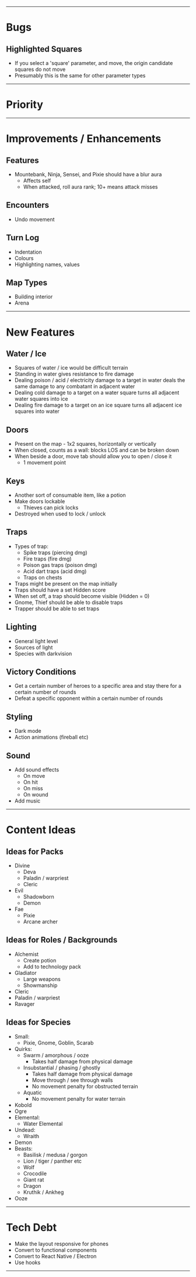 -----------------------------------------------------------------------------------------

# Bugs

## Highlighted Squares
* If you select a 'square' parameter, and move, the origin candidate squares do not move
* Presumably this is the same for other parameter types

-----------------------------------------------------------------------------------------

# Priority

-----------------------------------------------------------------------------------------

# Improvements / Enhancements

## Features
* Mountebank, Ninja, Sensei, and Pixie should have a blur aura
  * Affects self
  * When attacked, roll aura rank; 10+ means attack misses

## Encounters
* Undo movement

## Turn Log
* Indentation
* Colours
* Highlighting names, values

## Map Types
* Building interior
* Arena

-----------------------------------------------------------------------------------------

# New Features

## Water / Ice
* Squares of water / ice would be difficult terrain
* Standing in water gives resistance to fire damage
* Dealing poison / acid / electricity damage to a target in water deals the same damage to any combatant in adjacent water
* Dealing cold damage to a target on a water square turns all adjacent water squares into ice
* Dealing fire damage to a target on an ice square turns all adjacent ice squares into water

## Doors
* Present on the map - 1x2 squares, horizontally or vertically
* When closed, counts as a wall: blocks LOS and can be broken down
* When beside a door, move tab should allow you to open / close it
  * 1 movement point

## Keys
* Another sort of consumable item, like a potion
* Make doors lockable
  * Thieves can pick locks
* Destroyed when used to lock / unlock

## Traps
* Types of trap:
  * Spike traps (piercing dmg)
  * Fire traps (fire dmg)
  * Poison gas traps (poison dmg)
  * Acid dart traps (acid dmg)
  * Traps on chests
* Traps might be present on the map initially
* Traps should have a set Hidden score
* When set off, a trap should become visible (Hidden = 0)
* Gnome, Thief should be able to disable traps
* Trapper should be able to set traps

## Lighting
* General light level
* Sources of light
* Species with darkvision

## Victory Conditions
* Get a certain number of heroes to a specific area and stay there for a certain number of rounds
* Defeat a specific opponent within a certain number of rounds

## Styling
* Dark mode
* Action animations (fireball etc)

## Sound
* Add sound effects
  * On move
  * On hit
  * On miss
  * On wound
* Add music

-----------------------------------------------------------------------------------------

# Content Ideas

## Ideas for Packs
* Divine
  * Deva
  * Paladin / warpriest
  * Cleric
* Evil
  * Shadowborn
  * Demon
* Fae
  * Pixie
  * Arcane archer

## Ideas for Roles / Backgrounds
* Alchemist
  * Create potion
  * Add to technology pack
* Gladiator 
  * Large weapons
  * Showmanship
* Cleric
* Paladin / warpriest
* Ravager

## Ideas for Species
* Small:
  * Pixie, Gnome, Goblin, Scarab
* Quirks:
  * Swarm / amorphous / ooze
    * Takes half damage from physical damage
  * Insubstantial / phasing / ghostly
    * Takes half damage from physical damage
    * Move through / see through walls
    * No movement penalty for obstructed terrain
  * Aquatic
    * No movement penalty for water terrain
* Kobold
* Ogre
* Elemental:
  * Water Elemental
* Undead:
  * Wraith
* Demon
* Beasts:
  * Basilisk / medusa / gorgon
  * Lion / tiger / panther etc
  * Wolf
  * Crocodile
  * Giant rat
  * Dragon
  * Kruthik / Ankheg
* Ooze

-----------------------------------------------------------------------------------------

# Tech Debt

* Make the layout responsive for phones
* Convert to functional components
* Convert to React Native / Electron
* Use hooks

-----------------------------------------------------------------------------------------
